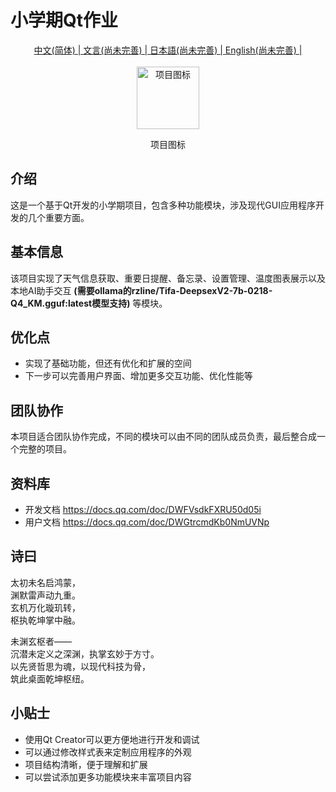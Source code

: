# 小学期Qt作业

<div align="center">
    <a href="README.md" alt="中文" width="800">中文(简体) | </a>
    <a href="README_LZH.md" alt="文言" width="800">文言(尚未完善) | </a>
    <a href="README_JP.md" alt="日本語" width="800">日本語(尚未完善) | </a>
    <a href="README_EN.md" alt="English" width="800">English(尚未完善) | </a>
</div>
<br/>
<div align="center">
    <img src="resources/icons/main.ico" alt="项目图标" width="100" title="项目图标"></img>
     <p>项目图标</p>
</div>

## 介绍

这是一个基于Qt开发的小学期项目，包含多种功能模块，涉及现代GUI应用程序开发的几个重要方面。

## 基本信息

该项目实现了天气信息获取、重要日提醒、备忘录、设置管理、温度图表展示以及本地AI助手交互 **(需要ollama的rzline/Tifa-DeepsexV2-7b-0218-Q4_KM.gguf:latest模型支持)** 等模块。

## 优化点

- 实现了基础功能，但还有优化和扩展的空间
- 下一步可以完善用户界面、增加更多交互功能、优化性能等

## 团队协作

本项目适合团队协作完成，不同的模块可以由不同的团队成员负责，最后整合成一个完整的项目。

## 资料库

- 开发文档 <https://docs.qq.com/doc/DWFVsdkFXRU50d05i>
- 用户文档 <https://docs.qq.com/doc/DWGtrcmdKb0NmUVNp>

## 诗曰

太初未名启鸿蒙，  
渊默雷声动九重。  
玄机万化璇玑转，  
枢执乾坤掌中融。  

未渊玄枢者——  
沉潜未定义之深渊，执掌玄妙于方寸。  
以先贤哲思为魂，以现代科技为骨，  
筑此桌面乾坤枢纽。  

## 小贴士

- 使用Qt Creator可以更方便地进行开发和调试
- 可以通过修改样式表来定制应用程序的外观
- 项目结构清晰，便于理解和扩展
- 可以尝试添加更多功能模块来丰富项目内容
